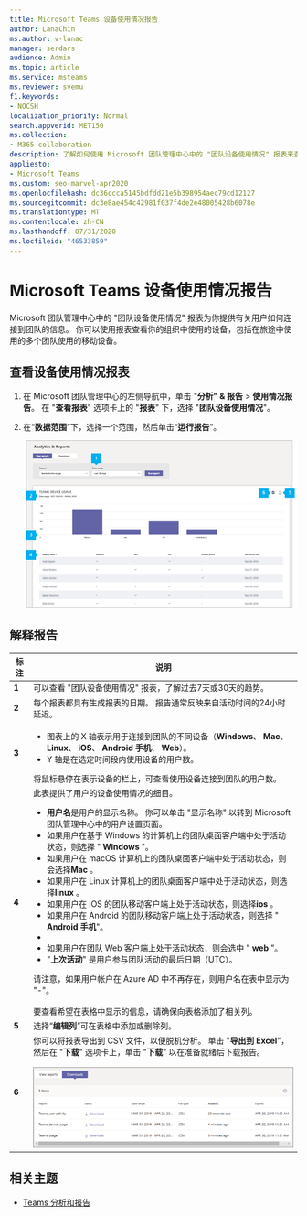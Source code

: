 ```yaml
---
title: Microsoft Teams 设备使用情况报告
author: LanaChin
ms.author: v-lanac
manager: serdars
audience: Admin
ms.topic: article
ms.service: msteams
ms.reviewer: svemu
f1.keywords:
- NOCSH
localization_priority: Normal
search.appverid: MET150
ms.collection:
- M365-collaboration
description: 了解如何使用 Microsoft 团队管理中心中的 "团队设备使用情况" 报表来查看组织中的用户如何连接到团队。
appliesto:
- Microsoft Teams
ms.custom: seo-marvel-apr2020
ms.openlocfilehash: dc36ccca5145bdfdd21e5b398954aec79cd12127
ms.sourcegitcommit: dc3e8ae454c42981f037f4de2e48005428b6078e
ms.translationtype: MT
ms.contentlocale: zh-CN
ms.lasthandoff: 07/31/2020
ms.locfileid: "46533859"
---
```

# <a name="microsoft-teams-device-usage-report"></a>Microsoft Teams 设备使用情况报告

Microsoft 团队管理中心中的 "团队设备使用情况" 报表为你提供有关用户如何连接到团队的信息。 你可以使用报表查看你的组织中使用的设备，包括在旅途中使用的多个团队使用的移动设备。  

## <a name="view-the-device-usage-report"></a>查看设备使用情况报表

1. 在 Microsoft 团队管理中心的左侧导航中，单击 "**分析" & 报告**  >  **使用情况报告**。 在 "**查看报表**" 选项卡上的 "**报表**" 下，选择 "**团队设备使用情况**"。
2. 在“**数据范围**”下，选择一个范围，然后单击“**运行报告**”。

    ![团队管理员中心中使用标注的团队设备使用情况报告的屏幕截图](../media/teams-reports-device-usage-with-callouts.png "团队管理员中心中使用标注的团队设备使用情况报告的屏幕截图")

## <a name="interpret-the-report"></a>解释报告

|标注 |说明  |
|--------|-------------|
|**1**   |可以查看 "团队设备使用情况" 报表，了解过去7天或30天的趋势。  |
|**2**   |每个报表都具有生成报表的日期。 报告通常反映来自活动时间的24小时延迟。 |
|**3**   |<ul><li>图表上的 X 轴表示用于连接到团队的不同设备（**Windows**、 **Mac**、 **Linux**、 **iOS**、 **Android 手机**、 **Web**）。 </li><li>Y 轴是在选定时间段内使用设备的用户数。</li> </ul>将鼠标悬停在表示设备的栏上，可查看使用设备连接到团队的用户数。|
|**4**   |此表提供了用户的设备使用情况的细目。 <ul><li>**用户名**是用户的显示名称。 你可以单击 "显示名称" 以转到 Microsoft 团队管理中心中的用户设置页面。 </li><li>如果用户在基于 Windows 的计算机上的团队桌面客户端中处于活动状态，则选择 " **Windows** "。</li><li>如果用户在 macOS 计算机上的团队桌面客户端中处于活动状态，则会选择**Mac** 。 </li> <li>如果用户在 Linux 计算机上的团队桌面客户端中处于活动状态，则选择**linux** 。 </li> <li>如果用户在 iOS 的团队移动客户端上处于活动状态，则选择**ios** 。</li><li>如果用户在 Android 的团队移动客户端上处于活动状态，则选择 " **Android 手机**"。 <li><li>如果用户在团队 Web 客户端上处于活动状态，则会选中 " **web** "。 <li>"**上次活动**" 是用户参与团队活动的最后日期（UTC）。</li> </ul> 请注意，如果用户帐户在 Azure AD 中不再存在，则用户名在表中显示为 "-"。 <br><br>要查看希望在表格中显示的信息，请确保向表格添加了相关列。 |
|**5**   |选择“**编辑列**”可在表格中添加或删除列。 |
|**6**   |你可以将报表导出到 CSV 文件，以便脱机分析。 单击 "**导出到 Excel**"，然后在 "**下载**" 选项卡上，单击 "**下载**" 以在准备就绪后下载报告。<br><br>![显示导出报表的 "下载" 选项卡的屏幕截图](../media/teams-reports-export-to-csv.png)|

## <a name="related-topics"></a>相关主题

- [Teams 分析和报告](teams-reporting-reference.md)
